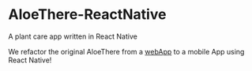 # AloeThere-ReactNative
A plant care app written in React Native

We refactor the original AloeThere from a [webApp](https://github.com/ParisQZhang/aloethere) to a mobile App using React Native!
